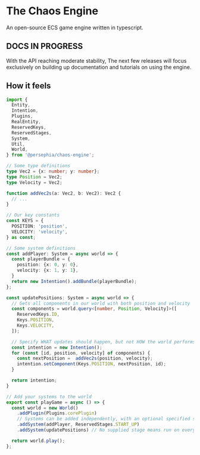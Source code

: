 # The Chaos Engine

An open-source ECS game engine written in typescript.

## DOCS IN PROGRESS
With the API reaching moderate stability, The next few releases will focus 
exclusively on building up documentation and tutorials on using the engine.

## How it feels

```typescript
import {
  Entity,
  Intention,
  Plugins,
  RealEntity,
  ReservedKeys,
  ReservedStages,
  System,
  Util,
  World,
} from '@persephia/chaos-engine';

// Some type definitions
type Vec2 = {x: number; y: number};
type Position = Vec2;
type Velocity = Vec2;

function addVec2s(a: Vec2, b: Vec2): Vec2 {
  // ...
}

// Our key constants
const KEYS = {
  POSITION: 'position',
  VELOCITY: 'velocity',
} as const;

// Some system definitions
const addPlayer: System = async world => {
  const playerBundle = {
    position: {x: 0, y: 0},
    velocity: {x: 1, y: 1},
  }
  return new Intention().addBundle(playerBundle);
};

const updatePositions: System = async world => {
  // Gets all components in our world with both position and velocity
  const components = world.query<[number, Position, Velocity]>([
    ReservedKeys.ID,
    Keys.POSITION,
    Keys.VELOCITY,
  ]);

  // Specify WHAT updates should happen, but not HOW the world performs them.
  const intention = new Intention();
  for (const [id, position, velocity] of components) {
    const nextPosition =  addVec2s(position, velocity);
    intention.setComponent(Keys.POSITION, nextPosition, id);
  }

  return intention;
}

// Add your systems to the world
export const playGame = async () => {
  const world = new World()
    .addPlugin(Plugins.corePlugin)
    // Systems can be added independently, with an optional specified stage.
    .addSystem(addPlayer, ReservedStages.START_UP)
    .addSystem(updatePositions) // No supplied stage means run on every UPDATE stage.

  return world.play();
};

```

